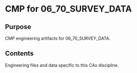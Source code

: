 # CMP for 06_70_SURVEY_DATA

## Purpose
CMP engineering artifacts for 06_70_SURVEY_DATA.

## Contents
Engineering files and data specific to this CAx discipline.
